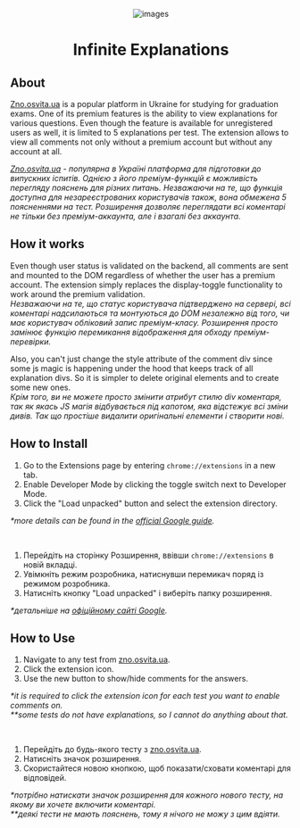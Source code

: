 <p align="center">
  <img src="https://github.com/user-attachments/assets/662ed318-b25c-4067-a293-8b2bee0825ab" alt="images" />
</p>
<h1 align="center">Infinite Explanations</h1>
<h2>About</h2>
<p><a href="https://zno.osvita.ua/">Zno.osvita.ua</a> is a popular platform in Ukraine for studying for graduation exams. One of its premium features is the ability to view explanations for various questions. Even though the feature is available for unregistered users
as well, it is limited to 5 explanations per test. The extension allows to view all comments not only without a premium account but without any account at all.</p>
<i><a href="https://zno.osvita.ua/">Zno.osvita.ua</a> - популярна в Україні платформа для підготовки до випускних іспитів. Однією з його преміум-функцій є можливість перегляду пояснень для різних питань. Незважаючи на те, що функція доступна для незареєстрованих користувачів
також, вона обмежена 5 поясненнями на тест. Розширення дозволяє переглядати всі коментарі не тільки без преміум-аккаунта, але і взагалі без аккаунта.</i>

<h2>How it works</h2>
<p>Even though user status is validated on the backend, all comments are sent and mounted to the DOM regardless of whether the user has a premium account. The extension simply replaces the display-toggle functionality to work around the premium validation.<br><i>Незважаючи на те, що статус користувача підтверджено на сервері, всі коментарі надсилаються та монтуються до DOM незалежно від того, чи має користувач обліковий запис преміум-класу. Розширення просто замінює функцію перемикання відображення для обходу преміум-перевірки.</i>
</p>

<p>Also, you can't just change the style attribute of the comment div since some js magic is happening under the hood that keeps track of all explanation divs. So it is simpler to delete original elements and to create some new ones.<br>
<i>Крім того, ви не можете просто змінити атрибут стилю div коментаря, так як якась JS магія відбувається під капотом, яка відстежує всі зміни дивів. Так що простіше видалити оригінальні елементи і створити нові.</i></p>

<h2>How to Install</h2>
<div>
    <ol>
        <li>Go to the Extensions page by entering <code>chrome://extensions</code> in a new tab.</li>
        <li>Enable Developer Mode by clicking the toggle switch next to Developer Mode.</li>
        <li>Click the "Load unpacked" button and select the extension directory.</li>
    </ol>
    <i>*more details can be found in the <a href="https://developer.chrome.com/docs/extensions/get-started/tutorial/hello-world">official Google guide</a>.</i>
</div>

<p>‎ </p>

<div>
    <ol>
        <li>Перейдіть на сторінку Розширення, ввівши <code>chrome://extensions</code> в новій вкладці.</li>
        <li>Увімкніть режим розробника, натиснувши перемикач поряд із режимом розробника.</li>
        <li>Натисніть кнопку "Load unpacked" і виберіть папку розширення.</li>
    </ol>
    <i>*детальніше на <a href="https://developer.chrome.com/docs/extensions/get-started/tutorial/hello-world">офіційному сайті Google</a>.</i>
</div>

<h2>How to Use</h2>
<div>  
    <ol>
        <li>Navigate to any test from <a href="https://zno.osvita.ua/">zno.osvita.ua</a>.</li>
        <li>Click the extension icon.</li>
        <li>Use the new button to show/hide comments for the answers.</li>
    </ol>
    <i>*it is required to click the extension icon for each test you want to enable comments on.</i><br>
    <i>**some tests do not have explanations, so I cannot do anything about that.</i><br>
</div>

<p>‎ </p>

<div>  
    <ol>
        <li>Перейдіть до будь-якого тесту з <a href="https://zno.osvita.ua/">zno.osvita.ua</a>.</li>
        <li>Натисніть значок розширення.</li>
        <li>Скористайтеся новою кнопкою, щоб показати/сховати коментарі для відповідей.</li>
    </ol>
    <i>*потрібно натискати значок розширення для кожного нового тесту, на якому ви хочете включити коментарі.</i><br>
    <i>**деякі тести не мають пояснень, тому я нічого не можу з цим вдіяти.</i><br>
</div>
